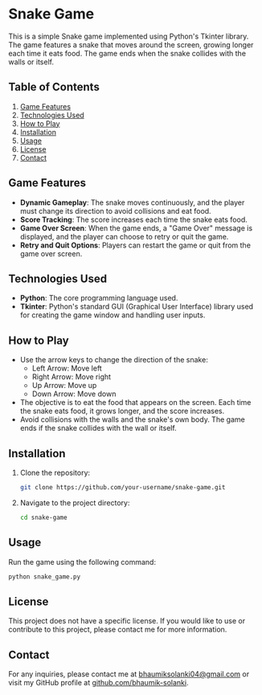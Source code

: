 # Snake Game

This is a simple Snake game implemented using Python's Tkinter library. The game features a snake that moves around the screen, growing longer each time it eats food. The game ends when the snake collides with the walls or itself.

## Table of Contents

1. [Game Features](#game-features)
2. [Technologies Used](#technologies-used)
3. [How to Play](#how-to-play)
4. [Installation](#installation)
5. [Usage](#usage)
6. [License](#license)
7. [Contact](#contact)

## Game Features

- **Dynamic Gameplay**: The snake moves continuously, and the player must change its direction to avoid collisions and eat food.
- **Score Tracking**: The score increases each time the snake eats food.
- **Game Over Screen**: When the game ends, a "Game Over" message is displayed, and the player can choose to retry or quit the game.
- **Retry and Quit Options**: Players can restart the game or quit from the game over screen.

## Technologies Used

- **Python**: The core programming language used.
- **Tkinter**: Python's standard GUI (Graphical User Interface) library used for creating the game window and handling user inputs.

## How to Play

- Use the arrow keys to change the direction of the snake:
  - Left Arrow: Move left
  - Right Arrow: Move right
  - Up Arrow: Move up
  - Down Arrow: Move down
- The objective is to eat the food that appears on the screen. Each time the snake eats food, it grows longer, and the score increases.
- Avoid collisions with the walls and the snake's own body. The game ends if the snake collides with the wall or itself.

## Installation

1. Clone the repository:
   ```bash
   git clone https://github.com/your-username/snake-game.git
   ```
2. Navigate to the project directory:
   ```bash
   cd snake-game
   ```

## Usage

Run the game using the following command:
```bash
python snake_game.py
```

## License

This project does not have a specific license. If you would like to use or contribute to this project, please contact me for more information.

## Contact

For any inquiries, please contact me at [bhaumiksolanki04@gmail.com](mailto:bhaumiksolanki04@gmail.com) or visit my GitHub profile at [github.com/bhaumik-solanki](https://github.com/bhaumik-solanki).